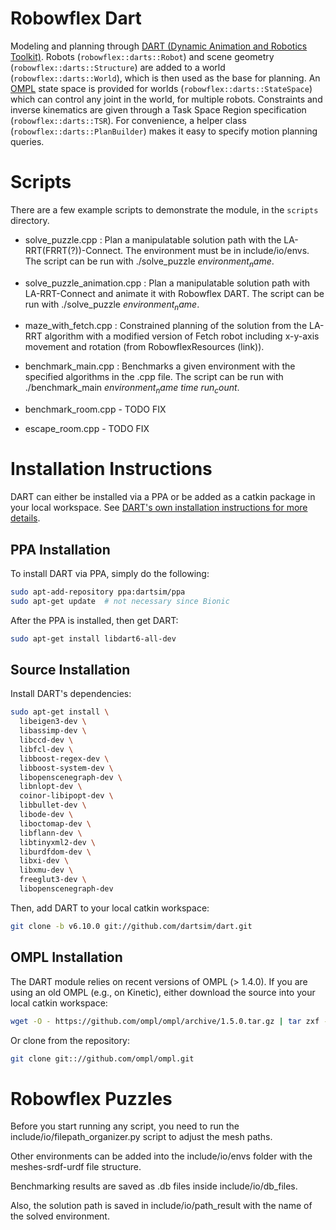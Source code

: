 # Robowflex Dart

Modeling and planning through [DART (Dynamic Animation and Robotics Toolkit)](https://dartsim.github.io/).
Robots (`robowflex::darts::Robot`) and scene geometry (`robowflex::darts::Structure`) are added to a world (`robowflex::darts::World`), which is then used as the base for planning.
An [OMPL](http://ompl.kavrakilab.org/) state space is provided for worlds (`robowflex::darts::StateSpace`) which can control any joint in the world, for multiple robots.
Constraints and inverse kinematics are given through a Task Space Region specification (`robowflex::darts::TSR`).
For convenience, a helper class (`robowflex::darts::PlanBuilder`) makes it easy to specify motion planning queries.

# Scripts

There are a few example scripts to demonstrate the module, in the `scripts` directory.

- solve_puzzle.cpp : Plan a manipulatable solution path with the LA-RRT(FRRT(?))-Connect. The environment must be in include/io/envs. The script can be run with ./solve_puzzle $environment_name$.

- solve_puzzle_animation.cpp : Plan a manipulatable solution path with LA-RRT-Connect and animate it with Robowflex DART. The script can be run with ./solve_puzzle $environment_name$.

- maze_with_fetch.cpp : Constrained planning of the solution from the LA-RRT algorithm with a modified version of Fetch robot including x-y-axis movement and rotation (from RobowflexResources (link)). 

- benchmark_main.cpp : Benchmarks a given environment with the specified algorithms in the .cpp file. The script can be run with ./benchmark_main $environment_name$ $time$ $run_count$.

- benchmark_room.cpp - TODO FIX
- escape_room.cpp - TODO FIX


# Installation Instructions

DART can either be installed via a PPA or be added as a catkin package in your local workspace.
See [DART's own installation instructions for more details](https://dartsim.github.io/install_dart_on_ubuntu.html#install-dart).

## PPA Installation

To install DART via PPA, simply do the following:

```sh
sudo apt-add-repository ppa:dartsim/ppa
sudo apt-get update  # not necessary since Bionic
```

After the PPA is installed, then get DART:
```sh
sudo apt-get install libdart6-all-dev
```

## Source Installation

Install DART's dependencies:
```sh
sudo apt-get install \
  libeigen3-dev \
  libassimp-dev \
  libccd-dev \
  libfcl-dev \
  libboost-regex-dev \
  libboost-system-dev \
  libopenscenegraph-dev \
  libnlopt-dev \
  coinor-libipopt-dev \
  libbullet-dev \
  libode-dev \
  liboctomap-dev \
  libflann-dev \
  libtinyxml2-dev \
  liburdfdom-dev \
  libxi-dev \
  libxmu-dev \
  freeglut3-dev \
  libopenscenegraph-dev
```

Then, add DART to your local catkin workspace:
```sh
git clone -b v6.10.0 git://github.com/dartsim/dart.git
```

## OMPL Installation

The DART module relies on recent versions of OMPL (> 1.4.0).
If you are using an old OMPL (e.g., on Kinetic), either download the source into your local catkin workspace:
```sh
wget -O - https://github.com/ompl/ompl/archive/1.5.0.tar.gz | tar zxf -
```
Or clone from the repository:
```sh
git clone git:://github.com/ompl/ompl.git
```
# Robowflex Puzzles

Before you start running any script, you need to run the include/io/filepath_organizer.py script to adjust the mesh paths.

Other environments can be added into the include/io/envs folder with the meshes-srdf-urdf file structure.

Benchmarking results are saved as .db files inside include/io/db_files.

Also, the solution path is saved in include/io/path_result with the name of the solved environment.
